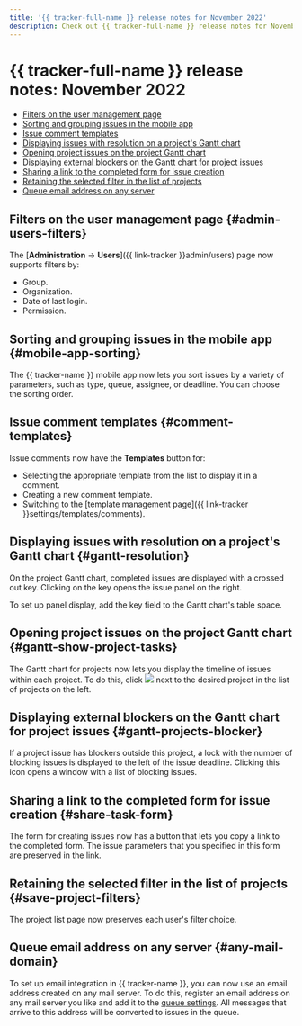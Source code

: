 ```yaml
---
title: '{{ tracker-full-name }} release notes for November 2022'
description: Check out {{ tracker-full-name }} release notes for November 2022.
---
```


# {{ tracker-full-name }} release notes: November 2022

* [Filters on the user management page](#admin-users-filters)
* [Sorting and grouping issues in the mobile app](#mobile-app-sorting)
* [Issue comment templates](#comment-templates)
* [Displaying issues with resolution on a project's Gantt chart](#gantt-resolution)
* [Opening project issues on the project Gantt chart](#gantt-show-project-tasks)
* [Displaying external blockers on the Gantt chart for project issues](#gantt-projects-blocker)
* [Sharing a link to the completed form for issue creation](#share-task-form)
* [Retaining the selected filter in the list of projects](#save-project-filters)
* [Queue email address on any server](#any-mail-domain)

## Filters on the user management page {#admin-users-filters}

The [**Administration** → **Users**]({{ link-tracker }}admin/users) page now supports filters by:
* Group.
* Organization.
* Date of last login.
* Permission.

## Sorting and grouping issues in the mobile app {#mobile-app-sorting}

The {{ tracker-name }} mobile app now lets you sort issues by a variety of parameters, such as type, queue, assignee, or deadline. You can choose the sorting order.

## Issue comment templates {#comment-templates}

Issue comments now have the **Templates** button for:
* Selecting the appropriate template from the list to display it in a comment.
* Creating a new comment template.
* Switching to the [template management page]({{ link-tracker }}settings/templates/comments).

## Displaying issues with resolution on a project's Gantt chart {#gantt-resolution}

On the project Gantt chart, completed issues are displayed with a crossed out key. Clicking on the key opens the issue panel on the right.

To set up panel display, add the key field to the Gantt chart's table space.

## Opening project issues on the project Gantt chart {#gantt-show-project-tasks}

The Gantt chart for projects now lets you display the timeline of issues within each project. To do this, click ![](../../_assets/tracker/checklist-open.png) next to the desired project in the list of projects on the left.

## Displaying external blockers on the Gantt chart for project issues {#gantt-projects-blocker}

If a project issue has blockers outside this project, a lock with the number of blocking issues is displayed to the left of the issue deadline. Clicking this icon opens a window with a list of blocking issues.

## Sharing a link to the completed form for issue creation {#share-task-form}

The form for creating issues now has a button that lets you copy a link to the completed form. The issue parameters that you specified in this form are preserved in the link.

## Retaining the selected filter in the list of projects {#save-project-filters}

The project list page now preserves each user's filter choice.

## Queue email address on any server {#any-mail-domain}

To set up email integration in {{ tracker-name }}, you can now use an email address created on any mail server.
To do this, register an email address on any mail server you like and add it to the [queue settings](../manager/queue-mail.md). All messages that arrive to this address will be converted to issues in the queue.
